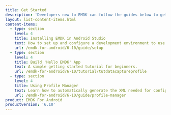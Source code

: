 ```yaml
---
title: Get Started
description: 'Developers new to EMDK can follow the guides below to get their development environment set up and begin to understand the foundations of EMDK for Android.'
layout: list-content-items.html
content-items:
  - type: section
    level: 4
    title: Installing EMDK in Android Studio
    text: How to set up and configure a development environment to use EMDK tools.
    url: /emdk-for-android/6-10/guide/setup
  - type: section
    level: 4
    title: Build 'Hello EMDK' App
    text: A simple getting started tutorial for beginners.
    url: /emdk-for-android/6-10/tutorial/tutdatacaptureprofile
  - type: section
    level: 4
    title: Using Profile Manager
    text: Learn how to automatically generate the XML needed for configuring Zebra devices.
    url: /emdk-for-android/6-10/guide/profile-manager
product: EMDK For Android
productversion: '6.10'
---
```

           

<!--  10/1/18- removed; obsolete
  
  - type: section
    level: 4
    title: Configuring a Device
    text: Check one or more target devices for full support of EMDK features.
    url: /emdk-for-android/6-10/guide/setupDevice

 -->













